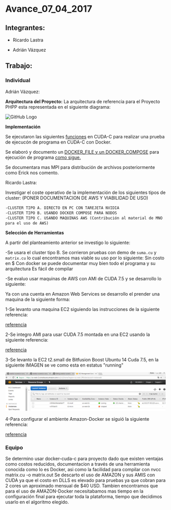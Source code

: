 # Avance_07_04_2017

## Integrantes:

* Ricardo Lastra

* Adrián Vázquez

## Trabajo:

### Individual

Adrián Vázquez:

__Arquitectura del Proyecto:__ La arquitectura de referencia para el Proyecto PHPP esta representada en el siguiente diagrama:

![GitHub Logo](images/ArquitecturaReferencia-v1.0.png) 


__Implementación__


Se ejecutaron las siguientes [funciones](code) en CUDA-C para realizar una prueba de ejecucón de programa en CUDA-C con Docker.

Se elaboró y documento un [DOCKER_FILE y un DOCKER_COMPOSE](docker-cuda.md) para ejecución de programa [como sigue.](ambiente)

Se documentara mas MPI para distribución de archivos posteriormente como Erick nos comento.

Ricardo Lastra:

Investigar el coste operativo de la implementación de los siguientes tipos de cluster:  (PONER DOCUMENTACION DE AWS Y VIABILIDAD DE USO)

	-CLUSTER TIPO A. DIRECTO EN PC CON TAREJETA NVIDIA
	-CLUSTER TIPO B. USANDO DOCKER COMPOSE PARA NODOS
	-CLUSTER TIPO C. USANDO MAQUINAS AWS (Contribución al material de MNO para el uso de AWS)


__Selección de Herramientas__


A partir del planteamiento anterior se investigo lo siguiente:

-Se usara el cluster tipo B. Se corrieron pruebas con demo de `suma.cu` y `matrix.cu` lo cual encontramos mas viable su uso por lo siguiente: 
	Sin costo en $
	Con docker se puede documentar muy bien todo el programa y su arquitectura
	Es fácil de compilar

-Se evaluo usar maquinas de AWS con AMI de CUDA 7.5 y se desarrollo lo siguiente:

Ya con una cuenta en Amazon Web Services se desarrollo el prender una maquina de la siguiente forma:

1-Se levanto una maquina EC2 siguiendo las instrucciones de la siguiente referencia:

[referencia](http://docs.aws.amazon.com/AWSEC2/latest/UserGuide/launching-instance.html)

2-Se integro AMI para usar CUDA 7.5 montada en una EC2 usando la siguiente referencia:

[referencia](https://aws.amazon.com/marketplace/fulfillment?fulfillmentOptionId=single-ami&productId=df03e1dc-d2b3-40ae-b975-c223a29ce7c8&ref_=dtl_psb_continue&region=us-east-1)

3-Se levanto la EC2 t2.small de Bitfusion Boost Ubuntu 14 Cuda 7.5, en la siguiente IMAGEN se ve como esta en estatus "running"

![GitHub Logo](images/EC2_AMI_CUDA7.5.PNG) 

4-Para configurar el ambiente Amazon-Docker se siguió la siguiente referencia:

[referencia](https://docs.docker.com/machine/drivers/aws/#options)



### Equipo

Se determino usar docker-cuda-c para proyecto dado que existen ventajas como costos reducidos, documentacion a través de una herramienta conocida como lo es Docker, asi como la facilidad para compilar con nvcc matrix.cu -o matrix.out 
Se descarto el uso de AMAZON y sus AMIS con CUDA ya que el costo en DLLS es elevado para pruebas ya que cobran para 2 cores un aproximado mensual de $40 USD. 
Tambien encontramos que para el uso de AMAZON-Docker necesitabamos mas tiempo en la configuración final para ejecutar toda la plataforma, tiempo que decidimos usarlo en el algoritmo elegido.





